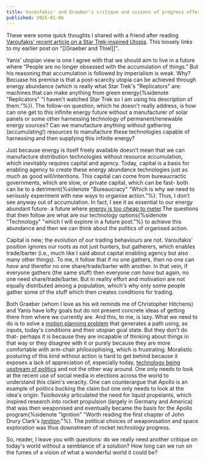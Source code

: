 ```yaml
---
title: Varoufakis' and Graeber's critique and visions of progress offer no solutions
published: 2025-01-06
---
```


These were some quick thoughts I shared with a friend after reading
[Varoufakis' recent article on a Star Trek-inspired Utopia](https://unherd.com/2025/01/why-the-left-needs-to-watch-star-trek/).
This loosely links to my earlier post on "[[Graeber and Thiel]]".

Yanis' utopian view is one I agree with that we should aim to live in a future 
where “People are no longer obsessed with the accumulation of things.” But his 
reasoning that accumulation is followed by imperialism is weak. Why? Becuase his 
premise is that a post-scarcity utopia can be achieved through energy abundance
(which is really what Star Trek's "Replicators" are: machines that can make 
anything from green energy{%sidenote "Replicators" "I haven't watched Star Trek so I am using his description of them."%}).
The follow-on question, which he doesn't really address, is how can one get to this 
infinite energy future without a manufacturer of solar panels or some other
harnessing technology of permanent/renewable energy sources? Can we manufacture
anything without gathering (accumulating!) resources to manufacture these 
technologies capable of harnessing and then supplying this infinite energy?

Just because energy is itself freely available doesn’t mean that we can manufacture 
distribution technologies without resource accumulation, which inevitably requires 
capital and agency. Today, capital is a basis for enabling agency to create these energy
abundance technologies just as much as good will/intentions. This capital can
come from bureaucractic governments, which are slow, or private capital, which can 
be fast- both can be to a detriment{%sidenote "Bureaucracy" "Which is why we need
to seriously experiment with new ways to organise action."%}. Thus, I don’t see 
anyway out of accumulation. In fact, I see it as essential to our energy abundant 
future- a future where [energy is too cheap to meter](https://worksinprogress.co/issue/making-energy-too-cheap-to-meter/).The questions that then follow 
are what are our technology options{%sidenote "Technology" "which I will explore
in a future post."%} to achieve this abundance and then we can think 
about the politics of organised action.

Capital is new; the evolution of our trading behaviours are not. Varoufakis' position ignores
our roots as not just hunters, but gatherers, which enables trade/barter (i.e., much like I said about
capital enabling agency but also many other things). To me, it follow that if no one gathers,
then no one can _have_ and therefor no one share/trade/barter with another. In that vein,
if everyone gathers (the same stuff) then everyone _can have_ but again, no one need
share/trade/barter. But in reality effort and motivation are not equally distributed among a
population, which's why only some people gather some of the stuff which then creates
conditions for trading.

Both Graeber (whom I love as his wit reminds me of Christopher Hitchens) and
Yanis have lofty goals but do not present concrete 
ideas of getting there from where we currently are. And this, to me, is lazy. What
we need to do is to solve a
[motion planning problem](https://en.wikipedia.org/wiki/Motion_planning)
that generates a path using, as inputs, today's conditions and their utopian goal 
state. But they don’t do that- perhaps it is because they are incapable of 
thinking about things in that way or they disagree with it or purely because they 
are more comfortable with arm-chair philosophising, which is frustrating. 
Moralistic posturing of this kind without action is hard to get behind because
it exposes a lack of appreciation of, especially today,
[technology being upstream of politics](https://x.com/BalajiAnthology/status/1599794788974428161#:~:text=Technology%20is%20the%20driving%20force%20of%20history.%20%0A%0AIt%20lies%20upstream%20of%20culture%2C%20and%20thus%20upstream%20of%20politics.)
and not the other way around. One only needs to look at the recent use of social 
media in elections across the world to understand this claim's veracity. One can
counterargue that Apollo is an example of politics bucking the claim but one only
needs to look at the idea's origin: Tsiolkovsky articulated the need for liquid
propelants, which inspired research into rocket propulsion
(largely in Germany and America) that was then weaponised and eventually became the
basis for the Apollo
program{%sidenote "Ignition" "Worth reading the first chapter of John Drury Clark's [_Ignition_](https://www.amazon.co.uk/Ignition-Informal-Propellants-University-Classics/dp/0813595835)."%}.
The political choices of weaponisation and space exploration
was thus downstream of rocket technology progress.

So, reader, I leave you with questions: do we really need another critique on 
today's world without a semblance of a solution? How long can we run on the fumes 
of a vision of what a wonderful world it could be?